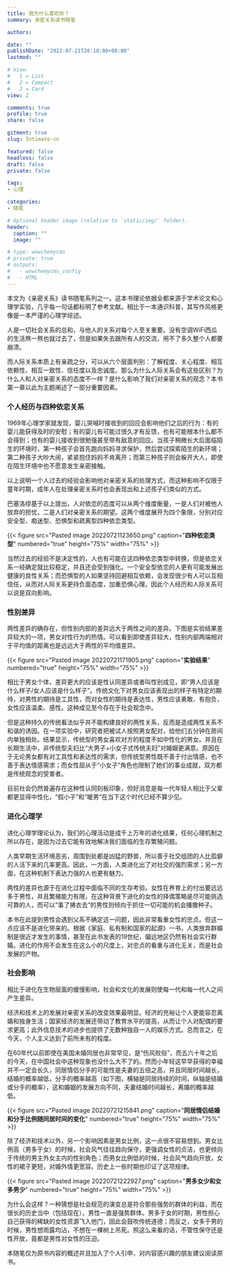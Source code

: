 ```yaml
---
title: 我为什么喜欢你？
summary: 亲密关系读书随笔

authors:

date: ""
publishDate: "2022-07-21T20:18:00+08:00"
lastmod: ""

# View.
#   1 = List
#   2 = Compact
#   3 = Card
view: 2

comments: true
profile: true
share: false

gitment: true
slug: Intimate-cn

featured: false
headless: false
draft: false
private: false

tags:
- 心理

categories:
- 随笔

# Optional header image (relative to `static/img/` folder).
header:
  caption: ""
  image: ""

# type: wowchemycms
# private: true
# outputs:
#   - wowchemycms_config
#   - HTML
---
```

本文为《亲密关系》读书随笔系列之一。这本书理论依据全都来源于学术论文和心理学实验，几乎每一句话都标明了参考文献。相比于一本通识科普，其写作风格更像是一本严谨的心理学综述。

人是一切社会关系的总和，与他人的关系对每个人至关重要。没有空调WiFi西瓜的生活熬一熬也就过去了，但是如果失去跟所有人的交流，用不了多久整个人都要崩溃。

而人际关系本质上有亲疏之分，可以从六个层面判别：了解程度、关心程度、相互依赖性、相互一致性、信任度以及忠诚度。那么为什么人际关系会有这些区别？为什么人和人对亲密关系的态度不一样？是什么影响了我们对亲密关系的观念？本书第一章以此为主题阐述了一部分重要因素。

### 个人经历与四种依恋关系
1969年心理学家就发现，婴儿哭喊时接收到的回应会影响他们之后的行为：有的婴儿能获得及时的安慰；有的婴儿有可能过很久才有反馈，也有可能根本什么都不会得到；也有的婴儿接收到很勉强甚至带有敌意的回应。当孩子稍微长大后面临陌生的环境时，第一种孩子会首先跑向妈妈寻求保护，然后尝试探索陌生的新环境；第二种孩子大吵大闹，紧紧抱住妈妈不肯离开；而第三种孩子则会躲开大人，即使在陌生环境中也不愿意发生亲密接触。

以上说明一个人过去的经验会影响他对亲密关系的处理方式，而这种影响不仅限于童年时期，成年人在处理亲密关系时也会表现出和上述孩子们类似的方式。

巴塞洛缪基于以上提出，人对依恋的态度可以从两个维度衡量，一是人们对被他人放弃的担忧，二是人们对亲密关系的期望。这两个维度展开为四个象限，分别对应安全型、痴迷型、恐惧型和疏离型四种依恋类型。

{{< figure src="Pasted image 20220721123650.png" caption="**四种依恋类型**" numbered="true" height="75%" width="75%" >}}

当然过去的经验不是决定性的，人也有可能在这四种依恋类型中转换，但是依恋关系一经确定就比较稳定，并且还会受到强化。一个安全型依恋的人更有可能发展出健康的良性关系；​而恐惧型的人如果坚持回避相互依赖，会发现很少有人可以互相信任，从而对人际关系更持负面态度，加重恐惧心理。因此个人经历和人际关系可以说是双向影响。

### 性别差异
两性差异的确存在，但性别内部的差异远大于两性之间的差异。下图是实验结果差异较大的一项，男女对性行为的热情。可以看到即使差异较大，性别内部两端相对于平均值的距离也是远远大于两性的平均值差异。

{{< figure src="Pasted image 20220721171905.png" caption="**实验结果**" numbered="true" height="75%" width="75%" >}}

相比于男女个体，差异更大的应该是性认同差异或者叫性别成见，即“男人应该是什么样子/女人应该是什么样子”。传统文化下对男女应该表现出的样子有特定的期待，对男性的期待是工具性，而对女性的期待是表达性，男性应该勇敢、有抱负，女性应该温柔、感性。这种成见至今存在于社会观念中。

但是这种持久的传统看法似乎并不能构建良好的两性关系，反而是造成两性关系不和谐的诱因。在一项实验中，研究者把被试人按照男女配对，给他们五分钟在房间内单独相处。结果显示，传统型的男女喜欢对方的程度不如中性化的男女。并且在长期生活中，非传统型夫妇比“大男子+小女子式传统夫妇”对婚姻更满意。原因在于无论男女都有对工具性和表达性的需求，但传统型男性既不善于付出情感，也不善于表达情感需求；而女性屈从于“小女子”角色也限制了她们的事业成就，双方都是传统观念的受害者。

目前社会仍然普遍存在这种性认同刻板印象，但好消息是每一代年轻人相比于父辈都更显得中性化，“假小子”和“暖男”在当下这个时代已经不算少见。

### 进化心理学
进化心理学理论认为，我们的心理活动是成千上万年的进化结果，任何心理机制之所以存在，是因为过去它能有效地解决我们面临的生存繁殖问题。

人类早期生活环境恶劣，周围到处都是凶猛的野兽，所以善于社交组团的人比孤僻的人活下来的几率更高。因此，一方面，人类进化出了对社交的强烈需求；另一方面，在这种机制下表达力强的人也更有魅力。

两性的差异也源于在进化过程中面临不同的生存考验。女性在养育上的付出要远远多于男性，并且繁殖能力有限，在这种背景下进化的女性的择偶策略是尽可能挑选可靠的人，而可以“事了拂衣去”的男性则倾向于抓住一切可能的机会播撒种子。

本书在此提到男性会遇到父系不确定这一问题，因此非常看重女性的忠贞。但这一点应该不是进化带来的。根据《家庭、私有制和国家的起源》一书，人类放弃群婚制是很近才发生的事情，甚至在此书发表的19世纪，偏远地区仍然有社会实行群婚。进化的作用不会发生在这么小的尺度上，对忠贞的看重与进化无关，而是社会发展的产物。

### 社会影响
相比于进化在生物层面的缓慢影响，社会和文化的发展则使每一代和每一代人之间产生差异。

经济和技术上的发展对亲密关系的改变效果最明显。经济的充裕让个人更能容忍离婚和独身生活；国家经济的发展还带动了教育水平的提高，从而让个人对配偶的要求更高；此外信息技术的进步也提供了无数种独自一人的娱乐方式。总而言之，在今天，个人主义达到了前所未有的程度。

在60年代以前即使在美国未婚同居也非常罕见，是“伤风败俗”，而五六十年之后的今天，在中国社会中这种现象也没什么大不了的。然而小年轻这早早获得的幸福并不一定会长久，同居情侣分手的可能性是夫妻的五倍之高，并且同居时间越长，结婚的概率越低，分手的概率越高（如下图，横轴是同居持续的时间，纵轴是结婚或分手的概率），这和婚姻的发展方向不同，夫妻结婚时间越长，离婚的概率越低。

{{< figure src="Pasted image 20220721215841.png" caption="**同居情侣结婚和分手比例随同居时间的变化**" numbered="true" height="75%" width="75%" >}}

除了经济和技术以外，另一个影响因素是男女比例，这一点很不容易想到。男女比例高（男多于女）的时候，社会风气往往趋向保守，更强调女性的贞洁，也更倾向于传统的男主外女主内的性别角色；而男女比例低的时候，社会风气趋向开放，女性的裙子更短，对婚外情更宽容。历史上一些时期也印证了这项规律。

{{< figure src="Pasted image 20220721222927.png" caption="**男多女少和女多男少**" numbered="true" height="75%" width="75%" >}}

为什么会这样？一种猜想是社会规范的演变总是符合那些强势的群体的利益，而在很长的历史当中（包括现在），男性一直是强势群体。男多于女的时期，男性担心自己获得的稀缺的女性资源飞入他门，因此会鼓吹传统道德；而反之，女多于男的时候，男性想雨露均沾，不想在一棵树上吊死。照这么来看的话，不管性保守还是性开放，竟都是男性对女性的压迫。

本随笔仅为原书内容的概述并且加入了个人引申，对内容感兴趣的朋友建议阅读原书。